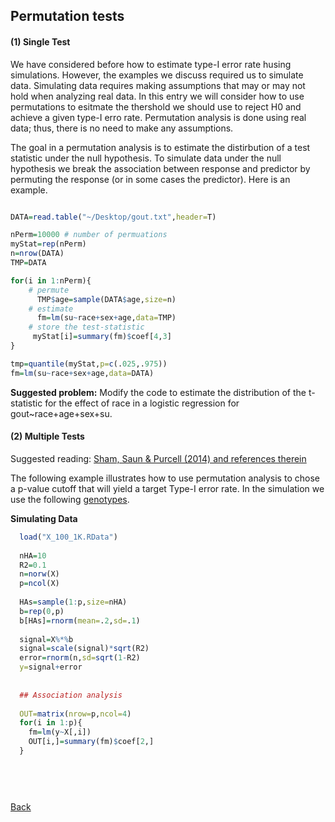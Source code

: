 ## Permutation tests

#### (1) Single Test

We have considered before how to estimate type-I error rate husing simulations. However, the examples we discuss required us to simulate data. Simulating data requires making assumptions that may or may not hold when analyzing real data. In this entry we will consider how to use permutations to esitmate the thershold we should use to reject H0 and achieve a given type-I erro rate. Permutation analysis is done using real data; thus, there is no need to make any assumptions.

The goal in a permutation analysis is to estimate the distirbution of a test statistic under the null hypothesis. To simulate data under the null hypothesis we break the association between response and predictor by permuting the response (or in some cases the predictor). Here is an example.


```r

DATA=read.table("~/Desktop/gout.txt",header=T)

nPerm=10000 # number of permuations
myStat=rep(nPerm)
n=nrow(DATA)
TMP=DATA

for(i in 1:nPerm){
	# permute
	  TMP$age=sample(DATA$age,size=n)	  
	# estimate
	  fm=lm(su~race+sex+age,data=TMP)	  
	# store the test-statistic
	 myStat[i]=summary(fm)$coef[4,3]
}

tmp=quantile(myStat,p=c(.025,.975))
fm=lm(su~race+sex+age,data=DATA)
```


**Suggested problem:** Modify the code to estimate the distribution of the t-statistic for the effect of race
in a logistic regression for gout~race+age+sex+su.



#### (2) Multiple Tests

Suggested reading:  [Sham, Saun & Purcell (2014) and references therein](http://zzz.bwh.harvard.edu/library/statistical-power-NRG-2014-Sham-Purcell.pdf)

The following example illustrates how to use permutation analysis to chose a p-value cutoff that will yield a target Type-I error rate. In the simulation we use the following [genotypes](https://www.dropbox.com/s/jm546thq1jmvgpp/X_100_1K.RData?dl=0).


**Simulating Data**
```r
  load("X_100_1K.RData")
  
  nHA=10
  R2=0.1
  n=norw(X)
  p=ncol(X)
  
  HAs=sample(1:p,size=nHA)
  b=rep(0,p)
  b[HAs]=rnorm(mean=.2,sd=.1)
  
  signal=X%*%b
  signal=scale(signal)*sqrt(R2)  
  error=rnorm(n,sd=sqrt(1-R2)  
  y=signal+error
  
  
  ## Association analysis
  
  OUT=matrix(nrow=p,ncol=4)
  for(i in 1:p){
  	fm=lm(y~X[,i])
	OUT[i,]=summary(fm)$coef[2,]
  }
  
  
  
  

```
[Back](https://github.com/gdlc/STAT_COMP/)
